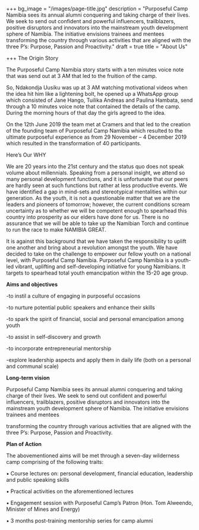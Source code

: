 +++
bg_image = "/images/page-title.jpg"
description = "Purposeful Camp Namibia sees its annual alumni conquering and taking charge of their lives. We seek to send out confident and powerful influencers, trailblazers, positive disruptors and innovators into the mainstream youth development sphere of Namibia. The initiative envisions trainees and mentees  transforming the country through various activities that are aligned with the three P’s: Purpose, Passion and Proactivity."
draft = true
title = "About Us"

+++
The Origin Story

The Purposeful Camp Namibia story starts with a ten minutes voice note that was send out at 3 AM that led to the fruition of the camp.

So, Ndakondja Uusiku was up at 3 AM watching motivational videos when the idea hit him like a lightening bolt, he opened up a WhatsApp group which consisted of Jane Hango, Tuilika Andreas and Paulina Hambata, send through a 10 minutes voice note that contained the details of the camp. During the morning hours of that day the girls agreed to the idea.

On the 12th June 2019 the team met at Cramers and that led to the creation of the founding team of Purposeful Camp Namibia which resulted to the ultimate purposeful experience as from 29 November – 4 December 2019 which resulted in the transformation of 40 participants.

Here’s Our WHY

We are 20 years into the 21st century and the status quo does not speak volume about millennials. Speaking from a personal insight, we attend so many personal development functions, and it is unfortunate that our peers are hardly seen at such functions but rather at less productive events. We have identified a gap in mind-sets and stereotypical mentalities within our generation. As the youth, it is not a questionable matter that we are the leaders and pioneers of tomorrow; however, the current conditions scream uncertainty as to whether we will be competent enough to spearhead this country into prosperity as our elders have done for us. There is no assurance that we will be able to take up the Namibian Torch and continue to run the race to make NAMIBIA GREAT.

It is against this background that we have taken the responsibility to uplift one another and bring about a revolution amongst the youth. We have decided to take on the challenge to empower our fellow youth on a national level, with Purposeful Camp Namibia. Purposeful Camp Namibia is a youth-led vibrant, uplifting and self-developing initiative for young Namibians. It targets to spearhead total youth emancipation within the 15-20 age group.

**Aims and objectives**

\-to instil a culture of engaging in purposeful occasions

\-to nurture potential public speakers and enhance their skills

\-to spark the spirit of financial, social and personal emancipation among youth

\-to assist in self-discovery and growth

\-to incorporate entrepreneurial mentorship

\-explore leadership aspects and apply them in daily life (both on a personal and communal scale)

**Long-term vision**

Purposeful Camp Namibia sees its annual alumni conquering and taking charge of their lives. We seek to send out confident and powerful influencers, trailblazers, positive disruptors and innovators into the mainstream youth development sphere of Namibia. The initiative envisions trainees and mentees

transforming the country through various activities that are aligned with the three P’s: Purpose, Passion and Proactivity.

**Plan of Action**

The abovementioned aims will be met through a seven-day wilderness camp comprising of the following traits:

▪ Course lectures on: personal development, financial education, leadership and public speaking skills

▪ Practical activities on the aforementioned lectures

▪ Engagement session with Purposeful Camp’s Patron (Hon. Tom Alweendo, Minister of Mines and Energy)

▪ 3 months post-training mentorship series for camp alumni